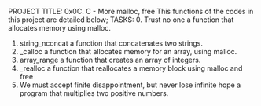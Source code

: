 PROJECT TITLE: 0x0C. C - More malloc, free
This functions of the codes in this project are detailed below;
TASKS:
0. Trust no one
	a function that allocates memory using malloc.
1. string_nconcat
	a function that concatenates two strings.
2. _calloc
	a function that allocates memory for an array, using malloc.
3. array_range
	a function that creates an array of integers.
4. _realloc
	a function that reallocates a memory block using malloc and free
5. We must accept finite disappointment, but never lose infinite hope
	a program that multiplies two positive numbers.
